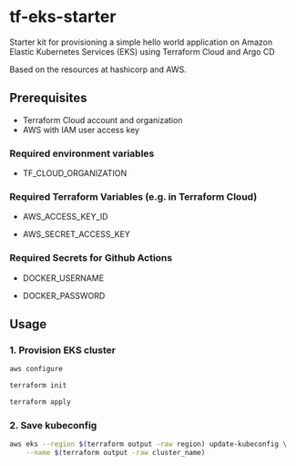 # tf-eks-starter

Starter kit for provisioning a simple hello world application on Amazon Elastic Kubernetes Services (EKS) using Terraform Cloud and Argo CD

Based on the resources at hashicorp and AWS.

## Prerequisites

* Terraform Cloud account and organization
* AWS with IAM user access key

### Required environment variables

* TF_CLOUD_ORGANIZATION

### Required Terraform Variables (e.g. in Terraform Cloud)

* AWS_ACCESS_KEY_ID

* AWS_SECRET_ACCESS_KEY

### Required Secrets for Github Actions

* DOCKER_USERNAME

* DOCKER_PASSWORD

## Usage

### 1. Provision EKS cluster

```bash
aws configure

terraform init

terraform apply
```

### 2. Save kubeconfig

```bash
aws eks --region $(terraform output -raw region) update-kubeconfig \
    --name $(terraform output -raw cluster_name)
```
